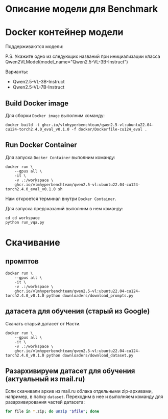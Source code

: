 # Описание модели для Benchmark

# Docker контейнер модели

Поддерживаются модели:

P.S. Укажите одно из следующих названий при инициализации класса Qwen2VLModel(model_name="Qwen2.5-VL-3B-Instruct")

Варианты:
* Qwen2.5-VL-3B-Instruct
* Qwen2.5-VL-7B-Instruct


## Build Docker image

Для сборки `Docker image` выполним команду:
```
docker build -t ghcr.io/vlmhyperbenchteam/qwen2.5-vl:ubuntu22.04-cu124-torch2.4.0_eval_v0.1.0 -f docker/Dockerfile-cu124_eval .
```

## Run Docker Container

Для запуска `Docker Container` выполним команду:
```
docker run \
    --gpus all \
    -it \
    -v .:/workspace \
    ghcr.io/vlmhyperbenchteam/qwen2.5-vl:ubuntu22.04-cu124-torch2.4.0_eval_v0.1.0 sh
```

Нам откроется терминал внутри `Docker Container`.

Для запуска предсказаний выполним в нем команду:
```
cd cd workspace
python run_vqa.py
```

# Скачивание
## промптов

```
docker run \
    --gpus all \
    -it \
    -v .:/workspace \
    ghcr.io/vlmhyperbenchteam/qwen2.5-vl:ubuntu22.04-cu124-torch2.4.0_v0.1.0 python downloaders/download_prompts.py
```

## датасета для обучения (старый из Google)

Скачать старый датасет от Насти.

```
docker run \
    --gpus all \
    -it \
    -v .:/workspace \
    ghcr.io/vlmhyperbenchteam/qwen2.5-vl:ubuntu22.04-cu124-torch2.4.0_v0.1.0 python downloaders/download_dataset.py
```

## Разархивируем датасет для обучения (актуальный из mail.ru)

Если скачивали архив из mail.ru облака отдельными zip-архивами, например, в папку `dataset`.
Переходим в нее и выполняем команду для разархивирования частей датасета:
```bash
for file in *.zip; do unzip "$file"; done
```


